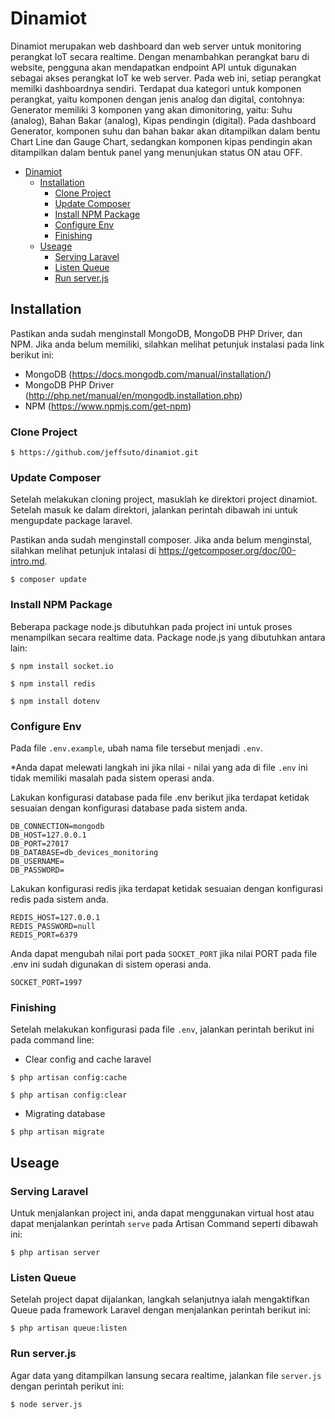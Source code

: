 # Dinamiot
Dinamiot merupakan web dashboard dan web server untuk monitoring perangkat IoT secara realtime. Dengan menambahkan perangkat baru di website, pengguna akan mendapatkan endpoint API untuk digunakan sebagai akses perangkat IoT ke web server. Pada web ini, setiap perangkat memilki dashboardnya sendiri. Terdapat dua kategori untuk komponen perangkat, yaitu komponen dengan jenis analog dan digital, contohnya: Generator memiliki 3 komponen yang akan dimonitoring, yaitu: Suhu (analog), Bahan Bakar (analog), Kipas pendingin (digital). Pada dashboard Generator, komponen suhu dan bahan bakar akan ditampilkan dalam bentu Chart Line dan Gauge Chart, sedangkan komponen kipas pendingin akan ditampilkan dalam bentuk panel yang menunjukan status ON atau OFF.

- [Dinamiot](#dinamiot)
    - [Installation](#installation)
        - [Clone Project](#clone-project)
        - [Update Composer](#update-composer)
        - [Install NPM Package](#install-npm-package)
        - [Configure Env](#configure-env)
        - [Finishing](#finishing)
    - [Useage](#useage)
        - [Serving Laravel](#serving-laravel)
        - [Listen Queue](#listen-queue)
        - [Run server.js](#run-server.js)
        
## Installation
Pastikan anda sudah menginstall MongoDB, MongoDB PHP Driver, dan NPM. Jika anda belum memiliki, silahkan melihat petunjuk instalasi pada link berikut ini:
- MongoDB (https://docs.mongodb.com/manual/installation/)
- MongoDB PHP Driver (http://php.net/manual/en/mongodb.installation.php)
- NPM (https://www.npmjs.com/get-npm)

### Clone Project
```
$ https://github.com/jeffsuto/dinamiot.git
```
### Update Composer
Setelah melakukan cloning project, masuklah ke direktori project dinamiot. Setelah masuk ke dalam direktori, jalankan perintah dibawah ini untuk mengupdate package laravel.

Pastikan anda sudah menginstall composer. Jika anda belum menginstal, silahkan melihat petunjuk intalasi di https://getcomposer.org/doc/00-intro.md.
```
$ composer update
```
### Install NPM Package
Beberapa package node.js dibutuhkan pada project ini untuk proses menampilkan secara realtime data. Package node.js yang dibutuhkan antara lain:
```
$ npm install socket.io

$ npm install redis

$ npm install dotenv
```
### Configure Env
Pada file ```.env.example```, ubah nama file tersebut menjadi ```.env```.

*Anda dapat melewati langkah ini jika nilai - nilai yang ada di file ```.env``` ini tidak memiliki masalah pada sistem operasi anda.

Lakukan konfigurasi database pada file .env berikut jika terdapat ketidak sesuaian dengan konfigurasi database pada sistem anda.
```
DB_CONNECTION=mongodb
DB_HOST=127.0.0.1
DB_PORT=27017
DB_DATABASE=db_devices_monitoring
DB_USERNAME=
DB_PASSWORD=
```
Lakukan konfigurasi redis jika terdapat ketidak sesuaian dengan konfigurasi redis pada sistem anda. 
```
REDIS_HOST=127.0.0.1
REDIS_PASSWORD=null
REDIS_PORT=6379
```
Anda dapat mengubah nilai port pada ```SOCKET_PORT``` jika nilai PORT pada file .env ini sudah digunakan di sistem operasi anda.
```
SOCKET_PORT=1997
```
### Finishing
Setelah melakukan konfigurasi pada file ```.env```, jalankan perintah berikut ini pada command line:
- Clear config and cache laravel
```
$ php artisan config:cache

$ php artisan config:clear
```
- Migrating database
```
$ php artisan migrate
```
## Useage
### Serving Laravel
Untuk menjalankan project ini, anda dapat menggunakan virtual host atau dapat menjalankan perintah ```serve``` pada Artisan Command seperti dibawah ini:
```
$ php artisan server
```
### Listen Queue
Setelah project dapat dijalankan, langkah selanjutnya ialah mengaktifkan Queue pada framework Laravel dengan menjalankan perintah berikut ini:
```
$ php artisan queue:listen
```
### Run server.js
Agar data yang ditampilkan lansung secara realtime, jalankan file ```server.js``` dengan perintah perikut ini:
```
$ node server.js
```

